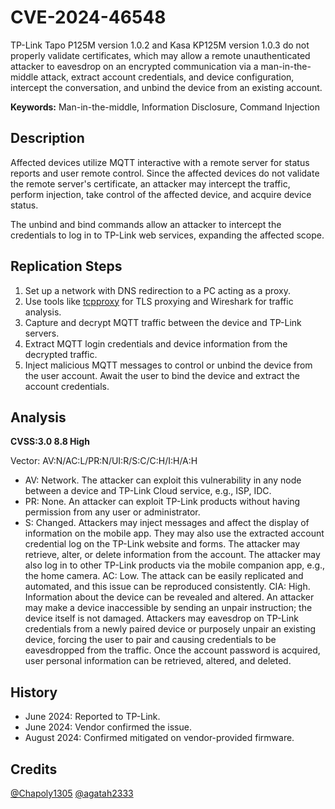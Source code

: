 # CVE-2024-46548

TP-Link Tapo P125M version 1.0.2 and Kasa KP125M version 1.0.3 do not properly validate certificates, which may allow a remote unauthenticated attacker to eavesdrop on an encrypted communication via a man-in-the-middle attack, extract account credentials, and device configuration, intercept the conversation, and unbind the device from an existing account.

**Keywords:** Man-in-the-middle, Information Disclosure, Command Injection

## Description
Affected devices utilize MQTT interactive with a remote server for status reports and user remote control. Since the affected devices do not validate the remote server's certificate, an attacker may intercept the traffic, perform injection, take control of the affected device, and acquire device status.

The unbind and bind commands allow an attacker to intercept the credentials to log in to TP-Link web services, expanding the affected scope.

## Replication Steps
1. Set up a network with DNS redirection to a PC acting as a proxy.
2. Use tools like [tcpproxy](https://github.com/ickerwx/tcpproxy) for TLS proxying and Wireshark for traffic analysis.
3. Capture and decrypt MQTT traffic between the device and TP-Link servers.
4. Extract MQTT login credentials and device information from the decrypted traffic.
5. Inject malicious MQTT messages to control or unbind the device from the user account. Await the user to bind the device and extract the account credentials.

## Analysis
**CVSS:3.0 8.8 High**

Vector: AV:N/AC:L/PR:N/UI:R/S:C/C:H/I:H/A:H

- AV: Network. The attacker can exploit this vulnerability in any node between a device and TP-Link Cloud service, e.g., ISP, IDC.
- PR: None. An attacker can exploit TP-Link products without having permission from any user or administrator.
- S: Changed. Attackers may inject messages and affect the display of information on the mobile app. They may also use the extracted account credential log on the TP-Link website and forms. The attacker may retrieve, alter, or delete information from the account. The attacker may also log in to other TP-Link products via the mobile companion app, e.g., the home camera.
AC: Low. The attack can be easily replicated and automated, and this issue can be reproduced consistently.
CIA: High. Information about the device can be revealed and altered. An attacker may make a device inaccessible by sending an unpair instruction; the device itself is not damaged. Attackers may eavesdrop on TP-Link credentials from a newly paired device or purposely unpair an existing device, forcing the user to pair and causing credentials to be eavesdropped from the traffic. Once the account password is acquired, user personal information can be retrieved, altered, and deleted.

## History
- June 2024: Reported to TP-Link.
- June 2024: Vendor confirmed the issue.
- August 2024: Confirmed mitigated on vendor-provided firmware.

## Credits
[@Chapoly1305](https://github.com/Chapoly1305) [@agatah2333](https://agatah2333.github.io/)

